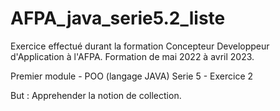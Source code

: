 # AFPA_java_serie5.2_liste

Exercice effectué durant la formation Concepteur Developpeur d'Application à l'AFPA. Formation de mai 2022 à avril 2023.

Premier module - POO (langage JAVA) Serie 5 - Exercice 2

But : Apprehender la notion de collection.
